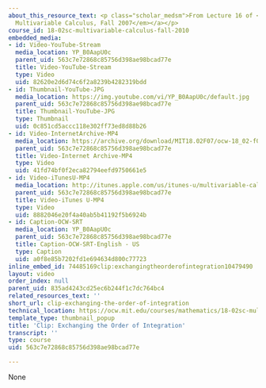 ```yaml
---
about_this_resource_text: <p class="scholar_medsm">From Lecture 16 of <a href="http://ocw.mit.edu/courses/mathematics/18-02-multivariable-calculus-fall-2007/video-lectures/"><em>18.02
  Multivariable Calculus, Fall 2007</em></a></p>
course_id: 18-02sc-multivariable-calculus-fall-2010
embedded_media:
- id: Video-YouTube-Stream
  media_location: YP_B0AapU0c
  parent_uid: 563c7e72868c85756d398ae98bcad77e
  title: Video-YouTube-Stream
  type: Video
  uid: 82620e2d6d74c6f2a8239b4282319bdd
- id: Thumbnail-YouTube-JPG
  media_location: https://img.youtube.com/vi/YP_B0AapU0c/default.jpg
  parent_uid: 563c7e72868c85756d398ae98bcad77e
  title: Thumbnail-YouTube-JPG
  type: Thumbnail
  uid: 0c851cd5accc118e302ff73ed8d88b26
- id: Video-InternetArchive-MP4
  media_location: https://archive.org/download/MIT18.02F07/ocw-18_02-f07-lec16_300k.mp4
  parent_uid: 563c7e72868c85756d398ae98bcad77e
  title: Video-Internet Archive-MP4
  type: Video
  uid: 41fd74bf0f2eca82794eefd9750661e5
- id: Video-iTunesU-MP4
  media_location: http://itunes.apple.com/us/itunes-u/multivariable-calculus-spring/id354869122
  parent_uid: 563c7e72868c85756d398ae98bcad77e
  title: Video-iTunes U-MP4
  type: Video
  uid: 8882046e20f4a40ab5b41192f5b6924b
- id: Caption-OCW-SRT
  media_location: YP_B0AapU0c
  parent_uid: 563c7e72868c85756d398ae98bcad77e
  title: Caption-OCW-SRT-English - US
  type: Caption
  uid: a0f8e85b7202fd1e694634d800c77723
inline_embed_id: 74485169clip:exchangingtheorderofintegration10479490
layout: video
order_index: null
parent_uid: 835ad4243cd25ec6b244f1c7dc764bc4
related_resources_text: ''
short_url: clip-exchanging-the-order-of-integration
technical_location: https://ocw.mit.edu/courses/mathematics/18-02sc-multivariable-calculus-fall-2010/3.-double-integrals-and-line-integrals-in-the-plane/part-a-double-integrals/session-49-exchanging-the-order-of-integration/clip-exchanging-the-order-of-integration
template_type: thumbnail_popup
title: 'Clip: Exchanging the Order of Integration'
transcript: ''
type: course
uid: 563c7e72868c85756d398ae98bcad77e

---
```

None